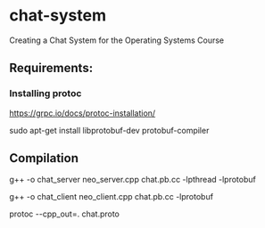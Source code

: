 # chat-system
Creating a Chat System for the Operating Systems Course

## Requirements:

### Installing protoc
https://grpc.io/docs/protoc-installation/

sudo apt-get install libprotobuf-dev protobuf-compiler

## Compilation

g++ -o chat_server neo_server.cpp chat.pb.cc -lpthread -lprotobuf

g++ -o chat_client neo_client.cpp chat.pb.cc -lprotobuf

protoc --cpp_out=. chat.proto 